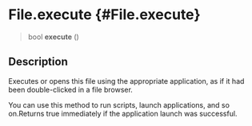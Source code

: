 File.execute {#File.execute}
============

> bool **execute** ()

Description
-----------

Executes or opens this file using the appropriate application, as if it
had been double-clicked in a file browser.

You can use this method to run scripts, launch applications, and so
on.Returns true immediately if the application launch was successful.
